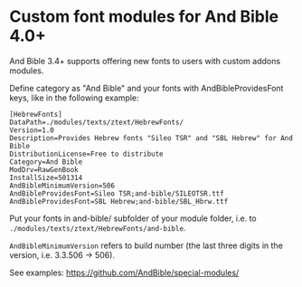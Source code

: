 # Custom font modules for And Bible 4.0+ 

And Bible 3.4+ supports offering new fonts to users with custom addons modules.

Define category as "And Bible" and your fonts with AndBibleProvidesFont keys, like in the following example:

```
[HebrewFonts]
DataPath=./modules/texts/ztext/HebrewFonts/
Version=1.0
Description=Provides Hebrew fonts "Sileo TSR" and "SBL Hebrew" for And Bible
DistributionLicense=Free to distribute
Category=And Bible
ModDrv=RawGenBook
InstallSize=501314
AndBibleMinimumVersion=506
AndBibleProvidesFont=Sileo TSR;and-bible/SILEOTSR.ttf
AndBibleProvidesFont=SBL Hebrew;and-bible/SBL_Hbrw.ttf
```

Put your fonts in and-bible/ subfolder of your module folder, i.e. to 
`./modules/texts/ztext/HebrewFonts/and-bible`.

`AndBibleMinimumVersion` refers to build number (the last three digits in the version, i.e. 3.3.506 -> 506).

See examples: https://github.com/AndBible/special-modules/